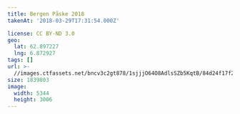 ```yaml
---
title: Bergen Påske 2018
takenAt: '2018-03-29T17:31:54.000Z'

license: CC BY-ND 3.0
geo:
  lat: 62.897227
  lng: 6.872927
tags: []
url: >-
  //images.ctfassets.net/bncv3c2gt878/1sjjjO64O8AdlsSZb5KqtB/84d24f17f28f284fa79dbfda2b6f68a8/bergen-pske-2018_26306359137_o
size: 1839803
image:
  width: 5344
  height: 3006
---
```

